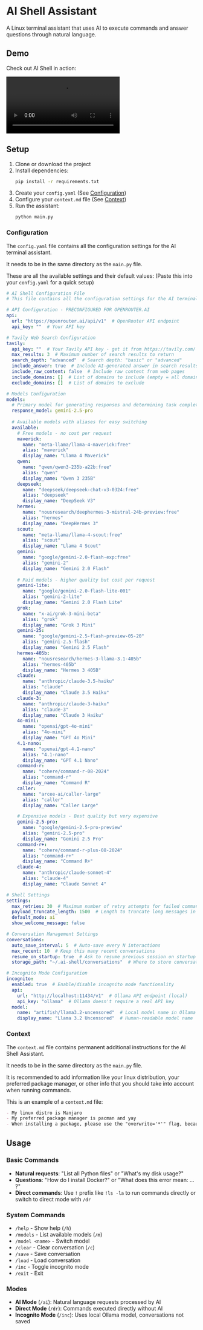 # AI Shell Assistant

A Linux terminal assistant that uses AI to execute commands and answer questions through natural language.

## Demo

Check out AI Shell in action:

![Demo Video](.github/aishelldemo.mp4)

## Setup

1. Clone or download the project
2. Install dependencies:
   ```bash
   pip install -r requirements.txt
   ```
3. Create your `config.yaml` (See [Configuration](#configuration))
4. Configure your `context.md` file (See [Context](#context))
5. Run the assistant:
   ```bash
   python main.py
   ```

### Configuration

The `config.yaml` file contains all the configuration settings for the AI terminal assistant.

It needs to be in the same directory as the `main.py` file.

These are all the available settings and their default values: (Paste this into your `config.yaml` for a quick setup)

```yaml
# AI Shell Configuration File
# This file contains all the configuration settings for the AI terminal assistant

# API Configuration - PRECONFIGURED FOR OPENROUTER.AI
api:
  url: "https://openrouter.ai/api/v1"  # OpenRouter API endpoint
  api_key: ""  # Your API key

# Tavily Web Search Configuration
tavily:
  api_key: ""  # Your Tavily API key - get it from https://tavily.com/
  max_results: 3  # Maximum number of search results to return
  search_depth: "advanced"  # Search depth: "basic" or "advanced"
  include_answer: true  # Include AI-generated answer in search results
  include_raw_content: false  # Include raw content from web pages
  include_domains: []  # List of domains to include (empty = all domains)
  exclude_domains: []  # List of domains to exclude

# Models Configuration
models:
  # Primary model for generating responses and determining task completion
  response_model: gemini-2.5-pro
  
  # Available models with aliases for easy switching
  available:
    # Free models - no cost per request
    maverick:
      name: "meta-llama/llama-4-maverick:free"
      alias: "maverick"
      display_name: "Llama 4 Maverick"
    qwen:
      name: "qwen/qwen3-235b-a22b:free"
      alias: "qwen"
      display_name: "Qwen 3 235B"
    deepseek:
      name: "deepseek/deepseek-chat-v3-0324:free"
      alias: "deepseek"
      display_name: "DeepSeek V3"
    hermes:
      name: "nousresearch/deephermes-3-mistral-24b-preview:free"
      alias: "hermes"
      display_name: "DeepHermes 3"
    scout:
      name: "meta-llama/llama-4-scout:free"
      alias: "scout"
      display_name: "Llama 4 Scout"
    gemini:
      name: "google/gemini-2.0-flash-exp:free"
      alias: "gemini-2"
      display_name: "Gemini 2.0 Flash"
    
    # Paid models - higher quality but cost per request
    gemini-lite:
      name: "google/gemini-2.0-flash-lite-001"
      alias: "gemini-2-lite"
      display_name: "Gemini 2.0 Flash Lite"
    grok:
      name: "x-ai/grok-3-mini-beta"
      alias: "grok"
      display_name: "Grok 3 Mini"
    gemini-25:
      name: "google/gemini-2.5-flash-preview-05-20"
      alias: "gemini-2.5-flash"
      display_name: "Gemini 2.5 Flash"
    hermes-405b:
      name: "nousresearch/hermes-3-llama-3.1-405b"
      alias: "hermes-405b"
      display_name: "Hermes 3 405B"
    claude:
      name: "anthropic/claude-3.5-haiku"
      alias: "claude"
      display_name: "Claude 3.5 Haiku"
    claude-3:
      name: "anthropic/claude-3-haiku"
      alias: "claude-3"
      display_name: "Claude 3 Haiku"
    4o-mini:
      name: "openai/gpt-4o-mini"
      alias: "4o-mini"
      display_name: "GPT 4o Mini"
    4.1-nano:
      name: "openai/gpt-4.1-nano"
      alias: "4.1-nano"
      display_name: "GPT 4.1 Nano"
    command-r:
      name: "cohere/command-r-08-2024"
      alias: "command-r"
      display_name: "Command R"
    caller:
      name: "arcee-ai/caller-large"
      alias: "caller"
      display_name: "Caller Large"

    # Expensive models - Best quality but very expensive
    gemini-2.5-pro:
      name: "google/gemini-2.5-pro-preview"
      alias: "gemini-2.5-pro"
      display_name: "Gemini 2.5 Pro"
    command-r+:
      name: "cohere/command-r-plus-08-2024"
      alias: "command-r+"
      display_name: "Command R+"
    claude-4:
      name: "anthropic/claude-sonnet-4"
      alias: "claude-4"
      display_name: "Claude Sonnet 4"

# Shell Settings
settings:
  max_retries: 30  # Maximum number of retry attempts for failed commands
  payload_truncate_length: 1500  # Length to truncate long messages in payload display
  default_mode: ai
  show_welcome_message: false

# Conversation Management Settings
conversations:
  auto_save_interval: 5  # Auto-save every N interactions
  max_recent: 10  # Keep this many recent conversations
  resume_on_startup: true  # Ask to resume previous session on startup
  storage_path: "~/.ai-shell/conversations"  # Where to store conversation files

# Incognito Mode Configuration
incognito:
  enabled: true  # Enable/disable incognito mode functionality
  api:
    url: "http://localhost:11434/v1"  # Ollama API endpoint (local)
    api_key: "ollama"  # Ollama doesn't require a real API key
  model:
    name: "artifish/llama3.2-uncensored"  # Local model name in Ollama
    display_name: "Llama 3.2 Uncensored"  # Human-readable model name
```

### Context

The `context.md` file contains permanent additional instructions for the AI Shell Assistant.

It needs to be in the same directory as the `main.py` file.

It is recommended to add information like your linux distribution, your preferred package manager, or other info that you should take into account when running commands.

This is an example of a `context.md` file:

```markdown
- My linux distro is Manjaro
- My preferred package manager is pacman and yay
- When installing a package, please use the "overwrite='*'" flag, because my packages may be somewhat corrupted
```

## Usage

### Basic Commands

- **Natural requests**: "List all Python files" or "What's my disk usage?"
- **Questions**: "How do I install Docker?" or "What does this error mean: ... ?"
- **Direct commands**: Use `!` prefix like `!ls -la` to run commands directly or switch to direct mode with `/dr`

### System Commands

- `/help` - Show help (`/h`)
- `/models` - List available models (`/m`)
- `/model <name>` - Switch model
- `/clear` - Clear conversation (`/c`)
- `/save` - Save conversation
- `/load` - Load conversation
- `/inc` - Toggle incognito mode
- `/exit` - Exit

### Modes

- **AI Mode** (`/ai`): Natural language requests processed by AI
- **Direct Mode** (`/dr`): Commands executed directly without AI
- **Incognito Mode** (`/inc`): Uses local Ollama model, conversations not saved
